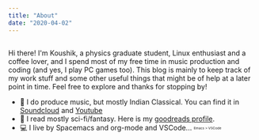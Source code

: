 ```yaml
---
title: "About"
date: "2020-04-02"
---
```

##

Hi there! I'm Koushik, a physics graduate student, Linux enthusiast and a coffee lover, and I spend most of my free time in music production and coding (and yes, I play PC games too). This blog is mainly to keep track of my work stuff and some other useful things that might be of help at a later point in time. Feel free to explore and thanks for stopping by!

- :musical_keyboard: I do produce music, but mostly Indian Classical. You can find it in [Soundcloud](www.soundcloud.com/vkoushik) and [Youtube](https://www.youtube.com/channel/UCDefv-sGUjZRtz56C-WISbQ)
- :book: I read mostly sci-fi/fantasy. Here is my [goodreads profile](https://www.goodreads.com/user/show/37385970-koushik).
- :computer: I live by Spacemacs and org-mode and VSCode... 	<sub><sup><sub><sup>Emacs > VSCode</sup></sub></sup></sub>

##
